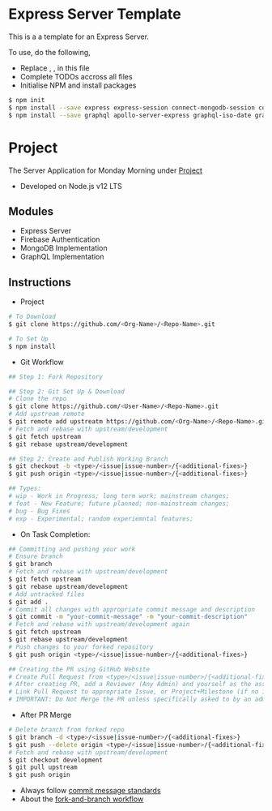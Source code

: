 # Express Server Template

This is a a template for an Express Server.

To use, do the following,

- Replace <Project-Name>, <Org-Name>, <Repo-Name> in this file
- Complete TODOs accross all files
- Initialise NPM and install packages

```bash
$ npm init
$ npm install --save express express-session connect-mongodb-session cookie-parser csurf errorhandler cors https
$ npm install --save graphql apollo-server-express graphql-iso-date graphql-type-json firebase-admin mongoose
```

# Project <Project-Name>

The Server Application for Monday Morning under [Project <Project-Name>](https://github.com/orgs/<Org-Name>/projects)

- Developed on Node.js v12 LTS

## Modules

- Express Server
- Firebase Authentication
- MongoDB Implementation
- GraphQL Implementation

## Instructions

- Project

```bash
# To Download
$ git clone https://github.com/<Org-Name>/<Repo-Name>.git

# To Set Up
$ npm install
```

- Git Workflow

```bash
## Step 1: Fork Repository

## Step 2: Git Set Up & Download
# Clone the repo
$ git clone https://github.com/<User-Name>/<Repo-Name>.git
# Add upstream remote
$ git remote add upstreatm https://github.com/<Org-Name>/<Repo-Name>.git
# Fetch and rebase with upstream/development
$ git fetch upstream
$ git rebase upstream/development

## Step 2: Create and Publish Working Branch
$ git checkout -b <type>/<issue|issue-number>/{<additional-fixes>}
$ git push origin <type>/<issue|issue-number>/{<additional-fixes>}

## Types:
# wip - Work in Progress; long term work; mainstream changes;
# feat - New Feature; future planned; non-mainstream changes;
# bug - Bug Fixes
# exp - Experimental; random experiemntal features;
```

- On Task Completion:

```bash
## Committing and pushing your work
# Ensure branch
$ git branch
# Fetch and rebase with upstream/development
$ git fetch upstream
$ git rebase upstream/development
# Add untracked files
$ git add .
# Commit all changes with appropriate commit message and description
$ git commit -m "your-commit-message" -m "your-commit-description"
# Fetch and rebase with upstream/development again
$ git fetch upstream
$ git rebase upstream/development
# Push changes to your forked repository
$ git push origin <type>/<issue|issue-number>/{<additional-fixes>}

## Creating the PR using GitHub Website
# Create Pull Request from <type>/<issue|issue-number>/{<additional-fixes>} branch in your forked repository to the development branch in the upstream repository
# After creating PR, add a Reviewer (Any Admin) and yourself as the assignee
# Link Pull Request to appropriate Issue, or Project+Milestone (if no issue created)
# IMPORTANT: Do Not Merge the PR unless specifically asked to by an admin.
```

- After PR Merge

```bash
# Delete branch from forked repo
$ git branch -d <type>/<issue|issue-number>/{<additional-fixes>}
$ git push --delete origin <type>/<issue|issue-number>/{<additional-fixes>}
# Fetch and rebase with upstream/development
$ git checkout development
$ git pull upstream
$ git push origin
```

- Always follow [commit message standards](https://chris.beams.io/posts/git-commit/)
- About the [fork-and-branch workflow](https://blog.scottlowe.org/2015/01/27/using-fork-branch-git-workflow/)
